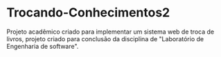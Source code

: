 # Trocando-Conhecimentos2
Projeto acadêmico criado para implementar um sistema web de troca de livros, projeto criado para conclusão da disciplina de "Laboratório de Engenharia de software".
